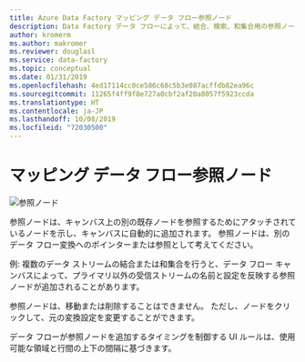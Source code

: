 ```yaml
---
title: Azure Data Factory マッピング データ フロー参照ノード
description: Data Factory データ フローによって、結合、検索、和集合用の参照ノードが追加されます
author: kromerm
ms.author: makromer
ms.reviewer: douglasl
ms.service: data-factory
ms.topic: conceptual
ms.date: 01/31/2019
ms.openlocfilehash: 4ed17114cc0ce586c68c5b3e087acffdb82ea96c
ms.sourcegitcommit: 11265f4ff9f8e727a0cbf2af20a8057f5923ccda
ms.translationtype: HT
ms.contentlocale: ja-JP
ms.lasthandoff: 10/08/2019
ms.locfileid: "72030500"
---
```

# <a name="mapping-data-flow-reference-node"></a>マッピング データ フロー参照ノード



![参照ノード](media/data-flow/referencenode.png "参照ノード")

参照ノードは、キャンバス上の別の既存ノードを参照するためにアタッチされているノードを示し、キャンバスに自動的に追加されます。 参照ノードは、別のデータ フロー変換へのポインターまたは参照として考えてください。

例: 複数のデータ ストリームの結合または和集合を行うと、データ フロー キャンバスによって、プライマリ以外の受信ストリームの名前と設定を反映する参照ノードが追加されることがあります。

参照ノードは、移動または削除することはできません。 ただし、ノードをクリックして、元の変換設定を変更することができます。

データ フローが参照ノードを追加するタイミングを制御する UI ルールは、使用可能な領域と行間の上下の間隔に基づきます。
